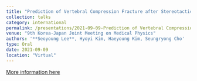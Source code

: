 ```yaml
---
title: "Prediction of Vertebral Compression Fracture after Stereotactic Body Radiotherapy using Multi-modal Network"
collection: talks
category: international
permalink: /presentations/2021-09-09-Prediction of Vertebral Compression Fracture after Stereotactic Body Radiotherapy using Multi-modal Network
venue: "9th Korea-Japan Joint Meeting on Medical Physics"
authors: '**Seoyoung Lee**, Hyoyi Kim, Haeyoung Kim, Seungryong Cho'
type: Oral
date: 2021-09-09
location: "Virtual"
---
```


[More information here](http://conference.ksmp.or.kr/abstract/2021_meeting/program.html#n)
